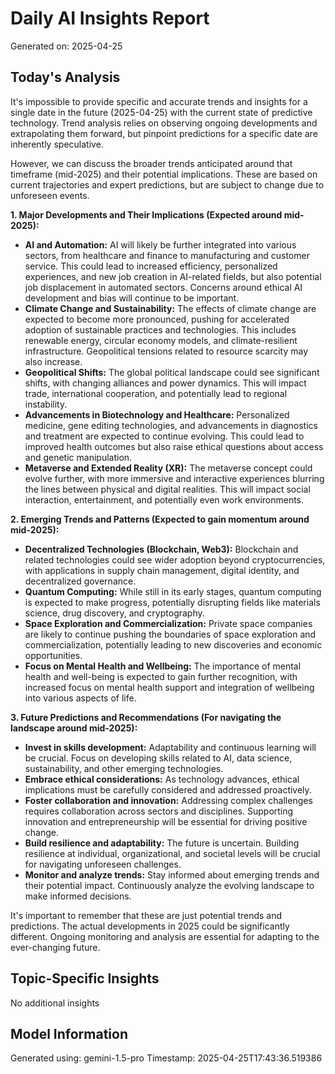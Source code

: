 # Daily AI Insights Report
Generated on: 2025-04-25

## Today's Analysis
It's impossible to provide specific and accurate trends and insights for a single date in the future (2025-04-25) with the current state of predictive technology.  Trend analysis relies on observing ongoing developments and extrapolating them forward, but pinpoint predictions for a specific date are inherently speculative.

However, we can discuss the broader trends anticipated around that timeframe (mid-2025) and their potential implications.  These are based on current trajectories and expert predictions, but are subject to change due to unforeseen events.

**1. Major Developments and Their Implications (Expected around mid-2025):**

* **AI and Automation:**  AI will likely be further integrated into various sectors, from healthcare and finance to manufacturing and customer service. This could lead to increased efficiency, personalized experiences, and new job creation in AI-related fields, but also potential job displacement in automated sectors.  Concerns around ethical AI development and bias will continue to be important.
* **Climate Change and Sustainability:**  The effects of climate change are expected to become more pronounced, pushing for accelerated adoption of sustainable practices and technologies.  This includes renewable energy, circular economy models, and climate-resilient infrastructure.  Geopolitical tensions related to resource scarcity may also increase.
* **Geopolitical Shifts:** The global political landscape could see significant shifts, with changing alliances and power dynamics. This will impact trade, international cooperation, and potentially lead to regional instability.
* **Advancements in Biotechnology and Healthcare:** Personalized medicine, gene editing technologies, and advancements in diagnostics and treatment are expected to continue evolving.  This could lead to improved health outcomes but also raise ethical questions about access and genetic manipulation.
* **Metaverse and Extended Reality (XR):** The metaverse concept could evolve further, with more immersive and interactive experiences blurring the lines between physical and digital realities.  This will impact social interaction, entertainment, and potentially even work environments.

**2. Emerging Trends and Patterns (Expected to gain momentum around mid-2025):**

* **Decentralized Technologies (Blockchain, Web3):**  Blockchain and related technologies could see wider adoption beyond cryptocurrencies, with applications in supply chain management, digital identity, and decentralized governance.
* **Quantum Computing:** While still in its early stages, quantum computing is expected to make progress, potentially disrupting fields like materials science, drug discovery, and cryptography.
* **Space Exploration and Commercialization:** Private space companies are likely to continue pushing the boundaries of space exploration and commercialization, potentially leading to new discoveries and economic opportunities.
* **Focus on Mental Health and Wellbeing:** The importance of mental health and well-being is expected to gain further recognition, with increased focus on mental health support and integration of wellbeing into various aspects of life.

**3. Future Predictions and Recommendations (For navigating the landscape around mid-2025):**

* **Invest in skills development:**  Adaptability and continuous learning will be crucial. Focus on developing skills related to AI, data science, sustainability, and other emerging technologies.
* **Embrace ethical considerations:**  As technology advances, ethical implications must be carefully considered and addressed proactively.
* **Foster collaboration and innovation:**  Addressing complex challenges requires collaboration across sectors and disciplines.  Supporting innovation and entrepreneurship will be essential for driving positive change.
* **Build resilience and adaptability:** The future is uncertain.  Building resilience at individual, organizational, and societal levels will be crucial for navigating unforeseen challenges.
* **Monitor and analyze trends:** Stay informed about emerging trends and their potential impact.  Continuously analyze the evolving landscape to make informed decisions.


It's important to remember that these are just potential trends and predictions. The actual developments in 2025 could be significantly different.  Ongoing monitoring and analysis are essential for adapting to the ever-changing future.


## Topic-Specific Insights
No additional insights

## Model Information
Generated using: gemini-1.5-pro
Timestamp: 2025-04-25T17:43:36.519386
